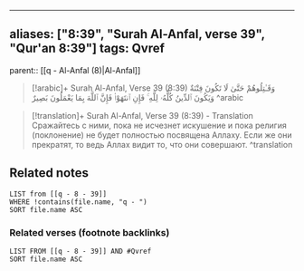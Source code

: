 
---
aliases: ["8:39", "Surah Al-Anfal, verse 39", "Qur'an 8:39"]
tags: Qvref
---

parent:: [[q - Al-Anfal (8)|Al-Anfal]]

> [!arabic]+ Surah Al-Anfal, Verse 39 (8:39)
> <span class="quran-arabic">وَقَـٰتِلُوهُمْ حَتَّىٰ لَا تَكُونَ فِتْنَةٌ وَيَكُونَ ٱلدِّينُ كُلُّهُۥ لِلَّهِ ۚ فَإِنِ ٱنتَهَوْا۟ فَإِنَّ ٱللَّهَ بِمَا يَعْمَلُونَ بَصِيرٌ</span>
^arabic

> [!translation]+ Surah Al-Anfal, Verse 39 (8:39) - Translation
> Сражайтесь с ними, пока не исчезнет искушение и пока религия (поклонение) не будет полностью посвящена Аллаху. Если же они прекратят, то ведь Аллах видит то, что они совершают.
^translation



## Related notes
```dataview
LIST from [[q - 8 - 39]]
WHERE !contains(file.name, "q - ")
SORT file.name ASC
```

### Related verses (footnote backlinks)
```dataview
LIST FROM [[q - 8 - 39]] AND #Qvref
SORT file.name ASC
```

